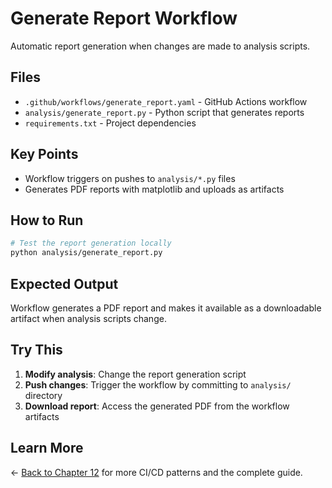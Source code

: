 # Generate Report Workflow

Automatic report generation when changes are made to analysis scripts.

## Files

- `.github/workflows/generate_report.yaml` - GitHub Actions workflow
- `analysis/generate_report.py` - Python script that generates reports
- `requirements.txt` - Project dependencies

## Key Points

- Workflow triggers on pushes to `analysis/*.py` files
- Generates PDF reports with matplotlib and uploads as artifacts

## How to Run

```bash
# Test the report generation locally
python analysis/generate_report.py
```

## Expected Output

Workflow generates a PDF report and makes it available as a downloadable artifact when analysis scripts change.

## Try This

1. **Modify analysis**: Change the report generation script
2. **Push changes**: Trigger the workflow by committing to `analysis/` directory
3. **Download report**: Access the generated PDF from the workflow artifacts

## Learn More

← [Back to Chapter 12](../README.md) for more CI/CD patterns and the complete guide.